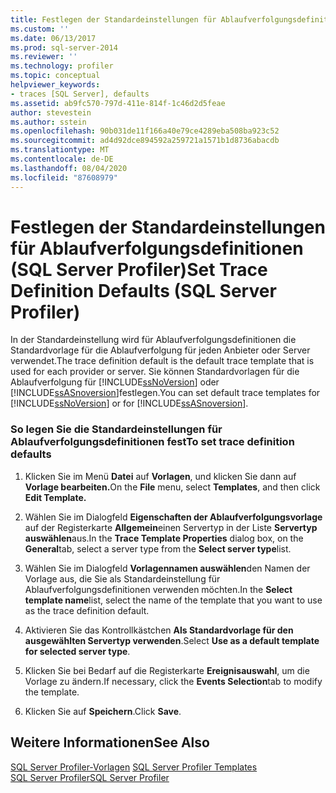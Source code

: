 ```yaml
---
title: Festlegen der Standardeinstellungen für Ablaufverfolgungsdefinitionen (SQL Server Profiler) | Microsoft-Dokumentation
ms.custom: ''
ms.date: 06/13/2017
ms.prod: sql-server-2014
ms.reviewer: ''
ms.technology: profiler
ms.topic: conceptual
helpviewer_keywords:
- traces [SQL Server], defaults
ms.assetid: ab9fc570-797d-411e-814f-1c46d2d5feae
author: stevestein
ms.author: sstein
ms.openlocfilehash: 90b031de11f166a40e79ce4289eba508ba923c52
ms.sourcegitcommit: ad4d92dce894592a259721a1571b1d8736abacdb
ms.translationtype: MT
ms.contentlocale: de-DE
ms.lasthandoff: 08/04/2020
ms.locfileid: "87608979"
---
```

# <a name="set-trace-definition-defaults-sql-server-profiler"></a><span data-ttu-id="abde1-102">Festlegen der Standardeinstellungen für Ablaufverfolgungsdefinitionen (SQL Server Profiler)</span><span class="sxs-lookup"><span data-stu-id="abde1-102">Set Trace Definition Defaults (SQL Server Profiler)</span></span>
  <span data-ttu-id="abde1-103">In der Standardeinstellung wird für Ablaufverfolgungsdefinitionen die Standardvorlage für die Ablaufverfolgung für jeden Anbieter oder Server verwendet.</span><span class="sxs-lookup"><span data-stu-id="abde1-103">The trace definition default is the default trace template that is used for each provider or server.</span></span> <span data-ttu-id="abde1-104">Sie können Standardvorlagen für die Ablaufverfolgung für [!INCLUDE[ssNoVersion](../../includes/ssnoversion-md.md)] oder [!INCLUDE[ssASnoversion](../../includes/ssasnoversion-md.md)]festlegen.</span><span class="sxs-lookup"><span data-stu-id="abde1-104">You can set default trace templates for [!INCLUDE[ssNoVersion](../../includes/ssnoversion-md.md)] or for [!INCLUDE[ssASnoversion](../../includes/ssasnoversion-md.md)].</span></span>  
  
### <a name="to-set-trace-definition-defaults"></a><span data-ttu-id="abde1-105">So legen Sie die Standardeinstellungen für Ablaufverfolgungsdefinitionen fest</span><span class="sxs-lookup"><span data-stu-id="abde1-105">To set trace definition defaults</span></span>  
  
1.  <span data-ttu-id="abde1-106">Klicken Sie im Menü **Datei** auf **Vorlagen**, und klicken Sie dann auf **Vorlage bearbeiten.**</span><span class="sxs-lookup"><span data-stu-id="abde1-106">On the **File** menu, select **Templates**, and then click **Edit Template.**</span></span>  
  
2.  <span data-ttu-id="abde1-107">Wählen Sie im Dialogfeld **Eigenschaften der Ablaufverfolgungsvorlage** auf der Registerkarte **Allgemein**einen Servertyp in der Liste **Servertyp auswählen**aus.</span><span class="sxs-lookup"><span data-stu-id="abde1-107">In the **Trace Template Properties** dialog box, on the **General**tab, select a server type from the **Select server type**list.</span></span>  
  
3.  <span data-ttu-id="abde1-108">Wählen Sie im Dialogfeld **Vorlagennamen auswählen**den Namen der Vorlage aus, die Sie als Standardeinstellung für Ablaufverfolgungsdefinitionen verwenden möchten.</span><span class="sxs-lookup"><span data-stu-id="abde1-108">In the **Select template name**list, select the name of the template that you want to use as the trace definition default.</span></span>  
  
4.  <span data-ttu-id="abde1-109">Aktivieren Sie das Kontrollkästchen **Als Standardvorlage für den ausgewählten Servertyp verwenden**.</span><span class="sxs-lookup"><span data-stu-id="abde1-109">Select **Use as a default template for selected server type**.</span></span>  
  
5.  <span data-ttu-id="abde1-110">Klicken Sie bei Bedarf auf die Registerkarte **Ereignisauswahl**, um die Vorlage zu ändern.</span><span class="sxs-lookup"><span data-stu-id="abde1-110">If necessary, click the **Events Selection**tab to modify the template.</span></span>  
  
6.  <span data-ttu-id="abde1-111">Klicken Sie auf **Speichern**.</span><span class="sxs-lookup"><span data-stu-id="abde1-111">Click **Save**.</span></span>  
  
## <a name="see-also"></a><span data-ttu-id="abde1-112">Weitere Informationen</span><span class="sxs-lookup"><span data-stu-id="abde1-112">See Also</span></span>  
 <span data-ttu-id="abde1-113">[SQL Server Profiler-Vorlagen](sql-server-profiler-templates.md) </span><span class="sxs-lookup"><span data-stu-id="abde1-113">[SQL Server Profiler Templates](sql-server-profiler-templates.md) </span></span>  
 [<span data-ttu-id="abde1-114">SQL Server Profiler</span><span class="sxs-lookup"><span data-stu-id="abde1-114">SQL Server Profiler</span></span>](sql-server-profiler.md)  
  
  
